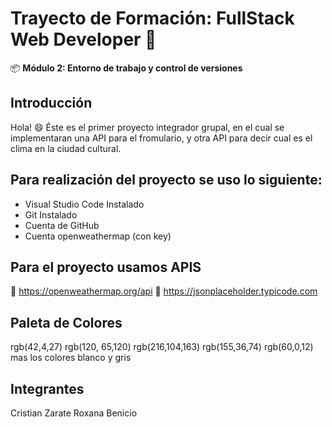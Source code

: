 # Trayecto de Formación: FullStack Web Developer :rocket:

:package: **Módulo 2: Entorno de trabajo y control de versiones**

## Introducción
Hola! :smile: Éste es el primer proyecto integrador grupal, en el cual se implementaran una API para el fromulario, y otra API para decir cual es el clima en la ciudad cultural.

## Para realización del proyecto se uso lo siguiente:
- Visual Studio Code Instalado
- Git Instalado
- Cuenta de GitHub 
- Cuenta openweathermap (con key)

## Para el proyecto usamos APIS
:pencil: https://openweathermap.org/api
:pencil: https://jsonplaceholder.typicode.com

## Paleta de Colores
rgb(42,4,27)
rgb(120, 65,120)
rgb(216,104,163)
rgb(155,36,74)
rgb(60,0,12)
mas los colores blanco y gris

## Integrantes
Cristian Zarate
Roxana Benicio

